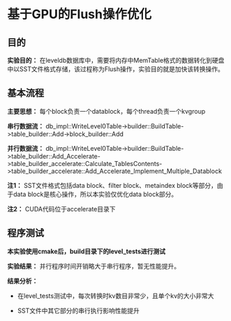 # 基于GPU的Flush操作优化

## 目的

**实验目的：** 在leveldb数据库中，需要将内存中MemTable格式的数据转化到硬盘中以SST文件格式存储，该过程称为Flush操作，实验目的就是加快该转换操作。

## 基本流程

**主要思想：** 每个block负责一个datablock，每个thread负责一个kvgroup

**串行数据流：**
db_impl::WriteLevel0Table->builder::BuildTable->table_builder::Add->block_builder::Add

**并行数据流：**
db_impl::WriteLevel0Table->builder::BuildTable->table_builder::Add_Accelerate->table_builder_accelerate::Calculate_TablesContents->table_builder_accelerate::Add_Accelerate_Implement_Multiple_Datablock

**注1：** SST文件格式包括data block、filter block、metaindex block等部分，由于data block是核心操作，所以本实验仅优化data block部分。

**注2：** CUDA代码位于accelerate目录下

## 程序测试

**本实验使用cmake后，build目录下的level_tests进行测试**

**实验结果：** 并行程序时间开销略大于串行程序，暂无性能提升。

**结果分析：**

* 在level_tests测试中，每次转换时kv数目非常少，且单个kv的大小非常大

* SST文件中其它部分的串行执行影响性能提升




